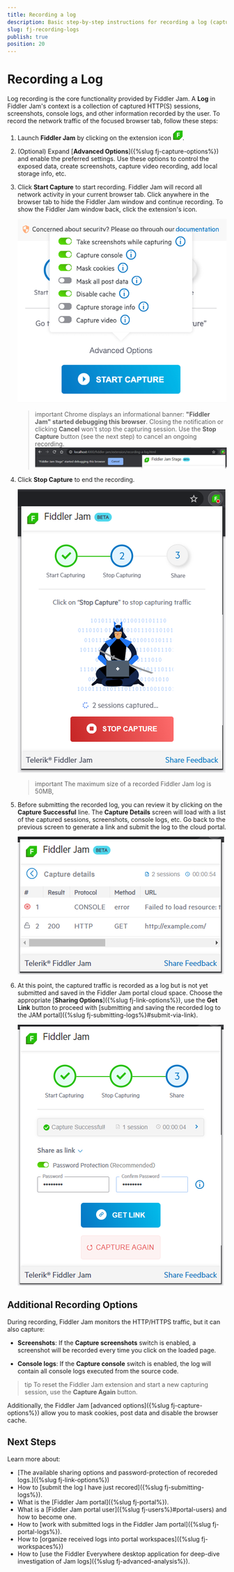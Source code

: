 ```yaml
---
title: Recording a log 
description: Basic step-by-step instructions for recording a log (capturing, screenshots, and extra settings) with the Fiddler Jam extension
slug: fj-recording-logs
publish: true
position: 20
---
```



# Recording a Log

Log recording is the core functionality provided by Fiddler Jam. A **Log** in Fiddler Jam's context is a collection of captured HTTP(S) sessions, screenshots, console logs, and other information recorded by the user. To record the network traffic of the focused browser tab, follow these steps:

1. Launch **Fiddler Jam** by clicking on the extension icon ![Extension main icon](../images/ext/ext-icons/small-logo.png).
1. (Optional) Expand [**Advanced Options**]({%slug fj-capture-options%}) and enable the preferred settings. Use these options to control the exposed data, create screenshots, capture video recording, add local storage info, etc.
1. Click **Start Capture** to start recording. Fiddler Jam will record all network activity in your current browser tab. Click anywhere in the browser tab to hide the Fiddler Jam window and continue recording. To show the Fiddler Jam window back, click the extension's icon.

   ![Start capture screen with the Advanced Options expanded](../images/ext/ext-images/extension-start-capturing-extended-002.png)
   >important Chrome displays an informational banner: **"Fiddler Jam" started debugging this browser**. Closing the notification or clicking **Cancel** won't stop the capturing session. Use the **Stop Capture** button (see the next step) to cancel an ongoing recording.   ![Chrome warning banner](../images/ext/ext-images/extension-chrome-notification.png)
1. Click  **Stop Capture** to end the recording.

   ![Stop capturing screen](../images/ext/ext-images/extension-stop-capturing.png)

   >important The maximum size of a recorded Fiddler Jam log is 50MB,
1. Before submitting the recorded log, you can review it by clicking on the **Capture Successful** line. The **Capture Details** screen will load with a list of the captured sessions, screenshots, console logs, etc. Go back to the previous screen to generate a link and submit the log to the cloud portal.

   ![Stop capturing screen](../images/ext/ext-images/extension-link-options-show-sessions.png)
1. At this point, the captured traffic is recorded as a log but is not yet submitted and saved in the Fiddler Jam portal cloud space. Choose the appropriate [**Sharing Options**]({%slug fj-link-options%}), use the **Get Link** button to proceed with [submitting and saving the recorded log to the JAM portal]({%slug fj-submitting-logs%}#submit-via-link).

   ![Generate Link](../images/ext/ext-images/extension-link-options-password.png)

## Additional Recording Options

During recording, Fiddler Jam monitors the HTTP/HTTPS traffic, but it can also capture:

- **Screenshots**: If the **Capture screenshots** switch is enabled, a screenshot will be recorded every time you click on the loaded page.

- **Console logs**: If the **Capture console** switch is enabled, the log will contain all console logs executed from the source code.

>tip To reset the Fiddler Jam extension and start a new capturing session, use the **Capture Again** button.

Additionally, the Fiddler Jam [advanced options]({%slug fj-capture-options%}) allow you to mask cookies, post data and disable the browser cache.

## Next Steps

Learn more about:

- [The available sharing options and password-protection of recoreded logs.]({%slug fj-link-options%})
- How to [submit the log I have just recored]({%slug fj-submitting-logs%}).
- What is the [Fiddler Jam portal]({%slug fj-portal%}).
- What is a [Fiddler Jam portal user]({%slug fj-users%}#portal-users) and how to become one.
- How to [work with submitted logs in the Fiddler Jam portal]({%slug fj-portal-logs%}).
- How to [organize received logs into portal workspaces]({%slug fj-workspaces%})
- How to [use the Fiddler Everywhere desktop application for deep-dive investigation of Jam logs]({%slug fj-advanced-analysis%}).
